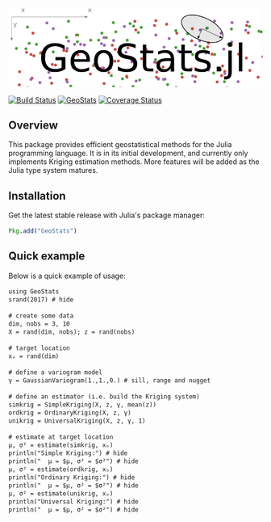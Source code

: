 ![GeoStatsLogo](images/GeoStats.png)

[![Build Status](https://travis-ci.org/juliohm/GeoStats.jl.svg?branch=master)](https://travis-ci.org/juliohm/GeoStats.jl)
[![GeoStats](http://pkg.julialang.org/badges/GeoStats_0.5.svg)](http://pkg.julialang.org/?pkg=GeoStats)
[![Coverage Status](https://codecov.io/gh/juliohm/GeoStats.jl/branch/master/graph/badge.svg)](https://codecov.io/gh/juliohm/GeoStats.jl)

## Overview

This package provides efficient geostatistical methods for the Julia programming language. It is in its initial development,
and currently only implements Kriging estimation methods. More features will be added as the Julia type system matures.

## Installation

Get the latest stable release with Julia's package manager:

```julia
Pkg.add("GeoStats")
```

## Quick example

Below is a quick example of usage:

```@example
using GeoStats
srand(2017) # hide

# create some data
dim, nobs = 3, 10
X = rand(dim, nobs); z = rand(nobs)

# target location
xₒ = rand(dim)

# define a variogram model
γ = GaussianVariogram(1.,1.,0.) # sill, range and nugget

# define an estimator (i.e. build the Kriging system)
simkrig = SimpleKriging(X, z, γ, mean(z))
ordkrig = OrdinaryKriging(X, z, γ)
unikrig = UniversalKriging(X, z, γ, 1)

# estimate at target location
μ, σ² = estimate(simkrig, xₒ)
println("Simple Kriging:") # hide
println("  μ = $μ, σ² = $σ²") # hide
μ, σ² = estimate(ordkrig, xₒ)
println("Ordinary Kriging:") # hide
println("  μ = $μ, σ² = $σ²") # hide
μ, σ² = estimate(unikrig, xₒ)
println("Universal Kriging:") # hide
println("  μ = $μ, σ² = $σ²") # hide
```
